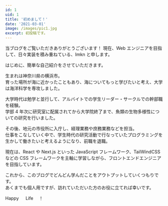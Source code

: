 ```yaml
---
id: 1
uid: 1
title: '初めまして！'
date: '2021-03-01'
image: /images/pic1.jpg
excerpt: 初投稿です。
---
```


当ブログをご覧いただきありがとうございます！
現在、Web エンジニアを目指して、日々実装を積み重ねている、Imkn と申します。

はじめに、簡単な自己紹介をさせていただきます。

生まれは神奈川県の横浜市。  
育った場所が海に近かったこともあり、海についてもっと学びたいと考え、大学は海洋科学を専攻しました。

大学時代は勉学と並行して、アルバイトでの学生リーダー・サークルでの幹部職を経験。  
学部 4 年次に研究室に配属されてから大学院終了まで、魚類の生物多様性についての研究を行いました。

その後、地元の市役所に入庁し、経理業務や庶務業務などを担当。  
仕事をこなしていく中で、学生時代の研究活動で行なっていたプログラミングを生かして働きたいと考えるようになり、前職を退職。

現在は、React や Next.js といった JavaScript フレームワーク、TailWindCSS などの CSS フレームワークを主軸に学習しながら、フロントエンドエンジニアを目指しています。

これから、このブログでどんどん学んだことをアウトプットしていくつもりです。  
あくまでも個人用ですが、訪れていただいた方のお役に立てれば幸いです。

Happy 　 Life 　！
